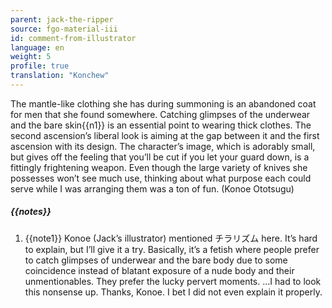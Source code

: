```yaml
---
parent: jack-the-ripper
source: fgo-material-iii
id: comment-from-illustrator
language: en
weight: 5
profile: true
translation: "Konchew"
---
```


The mantle-like clothing she has during summoning is an abandoned coat for men that she found somewhere. Catching glimpses of the underwear and the bare skin{{n1}} is an essential point to wearing thick clothes. The second ascension’s liberal look is aiming at the gap between it and the first ascension with its design. The character’s image, which is adorably small, but gives off the feeling that you’ll be cut if you let your guard down, is a fittingly frightening weapon. Even though the large variety of knives she possesses won’t see much use, thinking about what purpose each could serve while I was arranging them was a ton of fun. (Konoe Ototsugu)

##### {{notes}}

1. {{note1}} Konoe (Jack’s illustrator) mentioned チラリズム here. It’s hard to explain, but I’ll give it a try.
Basically, it’s a fetish where people prefer to catch glimpses of underwear and the bare body due to some coincidence instead of blatant exposure of a nude body and their unmentionables. They prefer the lucky pervert moments.
…I had to look this nonsense up. Thanks, Konoe. I bet I did not even explain it properly.
